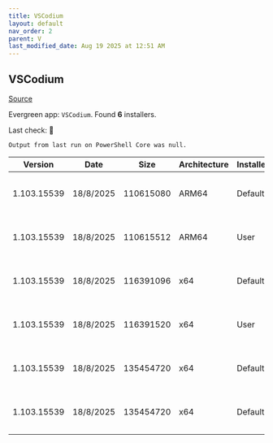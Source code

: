 ```yaml
---
title: VSCodium
layout: default
nav_order: 2
parent: V
last_modified_date: Aug 19 2025 at 12:51 AM
---
```


## VSCodium

[Source](https://vscodium.com)

Evergreen app: `VSCodium`. Found **6** installers.

Last check: 🔴
```
Output from last run on PowerShell Core was null.
```

| Version     | Date      | Size      | Architecture | InstallerType | Type | URI                                                                                                                                                                                                                                  |
| ----------- | --------- | --------- | ------------ | ------------- | ---- | ------------------------------------------------------------------------------------------------------------------------------------------------------------------------------------------------------------------------------------ |
| 1.103.15539 | 18/8/2025 | 110615080 | ARM64        | Default       | exe  | [https://github.com/VSCodium/vscodium/releases/download/1.103.15539/VSCodiumSetup-arm64-1.103.15539.exe](https://github.com/VSCodium/vscodium/releases/download/1.103.15539/VSCodiumSetup-arm64-1.103.15539.exe)                     |
| 1.103.15539 | 18/8/2025 | 110615512 | ARM64        | User          | exe  | [https://github.com/VSCodium/vscodium/releases/download/1.103.15539/VSCodiumUserSetup-arm64-1.103.15539.exe](https://github.com/VSCodium/vscodium/releases/download/1.103.15539/VSCodiumUserSetup-arm64-1.103.15539.exe)             |
| 1.103.15539 | 18/8/2025 | 116391096 | x64          | Default       | exe  | [https://github.com/VSCodium/vscodium/releases/download/1.103.15539/VSCodiumSetup-x64-1.103.15539.exe](https://github.com/VSCodium/vscodium/releases/download/1.103.15539/VSCodiumSetup-x64-1.103.15539.exe)                         |
| 1.103.15539 | 18/8/2025 | 116391520 | x64          | User          | exe  | [https://github.com/VSCodium/vscodium/releases/download/1.103.15539/VSCodiumUserSetup-x64-1.103.15539.exe](https://github.com/VSCodium/vscodium/releases/download/1.103.15539/VSCodiumUserSetup-x64-1.103.15539.exe)                 |
| 1.103.15539 | 18/8/2025 | 135454720 | x64          | Default       | msi  | [https://github.com/VSCodium/vscodium/releases/download/1.103.15539/VSCodium-x64-1.103.15539.msi](https://github.com/VSCodium/vscodium/releases/download/1.103.15539/VSCodium-x64-1.103.15539.msi)                                   |
| 1.103.15539 | 18/8/2025 | 135454720 | x64          | Default       | msi  | [https://github.com/VSCodium/vscodium/releases/download/1.103.15539/VSCodium-x64-updates-disabled-1.103.15539.msi](https://github.com/VSCodium/vscodium/releases/download/1.103.15539/VSCodium-x64-updates-disabled-1.103.15539.msi) |
